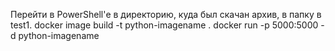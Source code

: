 Перейти в PowerShell'е в директорию, куда был скачан архив, в папку в test1.
docker image build -t python-imagename .
docker run -p 5000:5000 -d python-imagename
